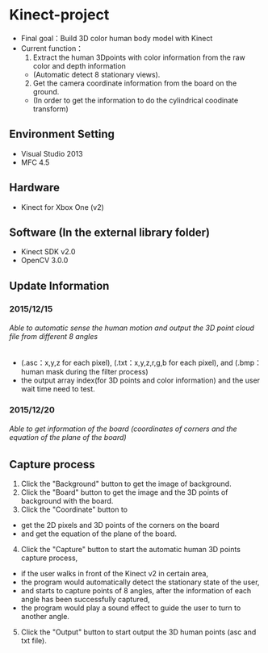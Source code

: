 # Kinect-project
- Final goal：Build 3D color human body model with Kinect
- Current function：
  1. Extract the human 3Dpoints with color information from the raw color and depth information 
    - (Automatic detect 8 stationary views).
  2. Get the camera coordinate information from the board on the ground. 
    - (In order to get the information to do the cylindrical coodinate transform)

## Environment Setting
- Visual Studio 2013
- MFC 4.5

## Hardware 
- Kinect for Xbox One (v2)

## Software (In the external library folder)
- Kinect SDK v2.0
- OpenCV 3.0.0

## Update Information
### 2015/12/15 
###### Able to automatic sense the human motion and output the 3D point cloud file from different 8 angles
- (.asc：x,y,z for each pixel), (.txt：x,y,z,r,g,b for each pixel), and (.bmp：human mask during the filter process)
- the output array index(for 3D points and color information) and the user wait time need to test.

### 2015/12/20
###### Able to get information of the board (coordinates of corners and the equation of the plane of the board)

## Capture process
1. Click the "Background" button to get the image of background.
2. Click the "Board" button to get the image and the 3D points of background with the board.
3. Click the "Coordinate" button to 
  - get the 2D pixels and 3D points of the corners on the board 
  - and get the equation of the plane of the board.
4. Click the "Capture" button to start the automatic human 3D points capture process, 
  - if the user walks in front of the Kinect v2 in certain area, 
  - the program would automatically detect the stationary state of the user, 
  - and starts to capture points of 8 angles, after the information of each angle has been successfully captured, 
  - the program would play a sound effect to guide the user to turn to another angle.
5. Click the "Output" button to start output the 3D human points (asc and txt file).
